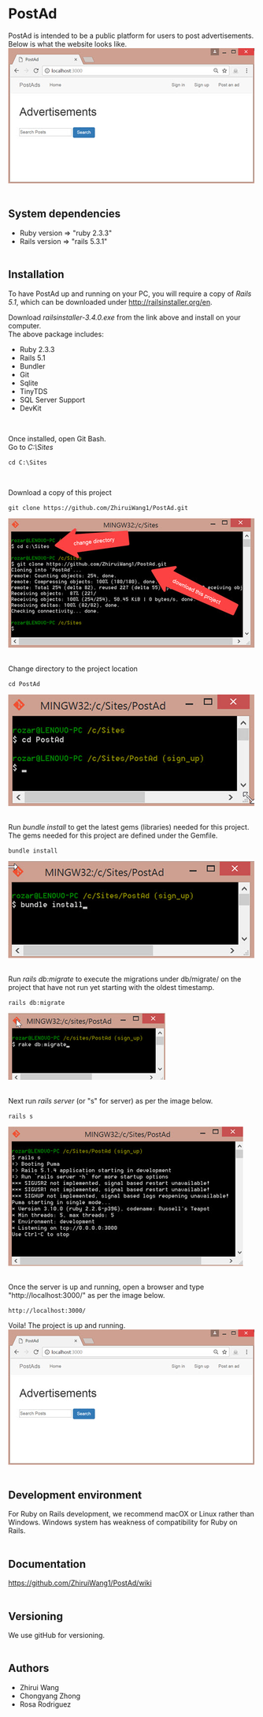# PostAd
PostAd is intended to be a public platform for users to post advertisements. <br />
Below is what the website looks like. <br />
<img src="https://github.com/rozar17/proj2/blob/master/img/1.%20index.jpg"/> <br /><br />



## System dependencies
* Ruby version 		=>		"ruby 2.3.3"
* Rails version 	=>		"rails 5.3.1" <br /><br />



## Installation
To have PostAd up and running on your PC, you will require a copy of _Rails 5.1_, which can be downloaded under http://railsinstaller.org/en. <br />

Download _railsinstaller-3.4.0.exe_ from the link above and install on your computer. <br />
The above package includes:
*	Ruby 2.3.3
*	Rails 5.1
*	Bundler
*	Git
*	Sqlite
*	TinyTDS
*	SQL Server Support
*	DevKit
<br />


Once installed, open Git Bash. <br />
Go to _C:\Sites_
```
cd C:\Sites
```
<br />



Download a copy of this project
```
git clone https://github.com/ZhiruiWang1/PostAd.git
```
<img src="https://github.com/rozar17/proj2/blob/master/img/2.%20gitBash_download.jpg"/> <br /><br />



Change directory to the project location
```
cd PostAd
```
<img src="https://github.com/rozar17/proj2/blob/master/img/3.%20gitBash.jpg"/> <br /><br />



Run _bundle install_ to get the latest gems (libraries) needed for this project. <br />
The gems needed for this project are defined under the Gemfile.
```
bundle install
```
<img src="https://github.com/rozar17/proj2/blob/master/img/4.%20bundle%20install.jpg"/> <br /><br />



Run _rails db:migrate_ to execute the migrations under db/migrate/ on the project that have not run yet starting with the oldest timestamp.
```
rails db:migrate
```
<img src="https://github.com/rozar17/proj2/blob/master/img/5.%20db%20migrate.jpg"/> <br /><br />



Next run _rails server_ (or "s" for server) as per the image below.
```
rails s
```
<img src="https://github.com/rozar17/proj2/blob/master/img/6.%20rails%20s.jpg"/> <br /><br />



Once the server is up and running, open a browser and type "http://localhost:3000/" as per the image below.
```
http://localhost:3000/
```
Voila! The project is up and running. <br />
<img src="https://github.com/rozar17/proj2/blob/master/img/1.%20index.jpg"/> <br /><br />



## Development environment
For Ruby on Rails development, we recommend macOX or Linux rather than Windows. Windows system has weakness of compatibility for Ruby on Rails. <br /><br />



## Documentation
https://github.com/ZhiruiWang1/PostAd/wiki <br /><br />



## Versioning
We use gitHub for versioning. <br /><br />



## Authors
* Zhirui Wang
* Chongyang Zhong
* Rosa Rodriguez <br />



